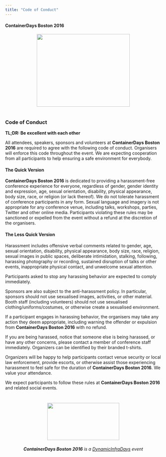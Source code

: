 ```yaml
---
title: "Code of Conduct"
---
```


<style>
#footer {
   display: none;
   }
</style>

#### ContainerDays Boston 2016

<img src="http://dynamicinfradays.org/events/2016-boston/img/2016-boston-logo.png" height="234" width="300" style="margin: 10px auto 40px auto; display: block;">

### Code of Conduct

**TL;DR: Be excellent with each other**

All attendees, speakers, sponsors and volunteers at **ContainerDays Boston 2016** are required to agree with the following code of conduct. Organisers will enforce this code throughout the event. We are expecting cooperation from all participants to help ensuring a safe environment for everybody.

#### The Quick Version

**ContainerDays Boston 2016** is dedicated to providing a harassment-free conference experience for everyone, regardless of gender, gender identity and expression, age, sexual orientation, disability, physical appearance, body size, race, or religion (or lack thereof). We do not tolerate harassment of conference participants in any form. Sexual language and imagery is not appropriate for any conference venue, including talks, workshops, parties, Twitter and other online media. Participants violating these rules may be sanctioned or expelled from the event without a refund at the discretion of the organisers.

#### The Less Quick Version

Harassment includes offensive verbal comments related to gender, age, sexual orientation, disability, physical appearance, body size, race, religion, sexual images in public spaces, deliberate intimidation, stalking, following, harassing photography or recording, sustained disruption of talks or other events, inappropriate physical contact, and unwelcome sexual attention.

Participants asked to stop any harassing behavior are expected to comply immediately.

Sponsors are also subject to the anti-harassment policy. In particular, sponsors should not use sexualised images, activities, or other material. Booth staff (including volunteers) should not use sexualised clothing/uniforms/costumes, or otherwise create a sexualised environment.

If a participant engages in harassing behavior, the organisers may take any action they deem appropriate, including warning the offender or expulsion from **ContainerDays Boston 2016** with no refund.

If you are being harassed, notice that someone else is being harassed, or have any other concerns, please contact a member of conference staff immediately. Organizers can be identified by their branded t-shirts.

Organizers will be happy to help participants contact venue security or local law enforcement, provide escorts, or otherwise assist those experiencing harassment to feel safe for the duration of **ContainerDays Boston 2016**. We value your attendance.

We expect participants to follow these rules at **ContainerDays Boston 2016** and related social events.

<img src="http://dynamicinfradays.org/img/logo.png" height="120" width="232" style="margin: 40px auto 20px auto; display: block;">

<div style="text-align: center; display: block;"><em><strong>ContainerDays Boston 2016</strong> is a <a href="http://dynamicinfradays.org">DynamicInfraDays</a> event</em></div>
